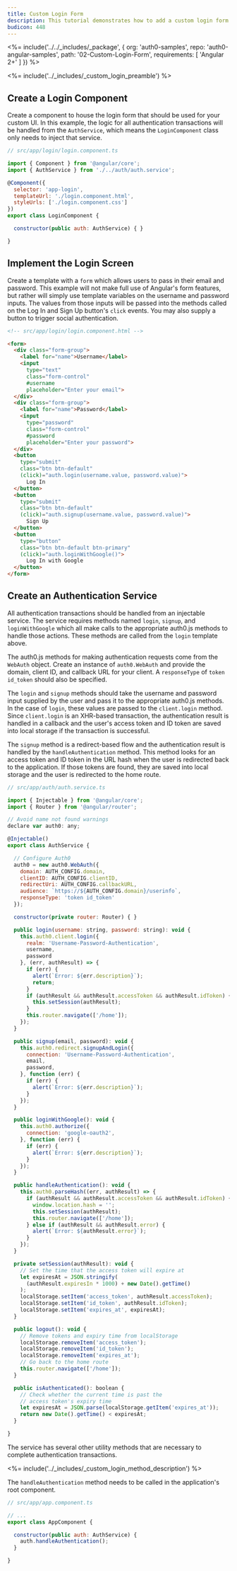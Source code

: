 ```yaml
---
title: Custom Login Form
description: This tutorial demonstrates how to add a custom login form to an Angular 2+ application with Auth0
budicon: 448
---
```


<%= include('../../_includes/_package', {
  org: 'auth0-samples',
  repo: 'auth0-angular-samples',
  path: '02-Custom-Login-Form',
  requirements: [
    'Angular 2+'
  ]
}) %>

<%= include('../_includes/_custom_login_preamble') %>

## Create a Login Component

Create a component to house the login form that should be used for your custom UI. In this example, the logic for all authentication transactions will be handled from the `AuthService`, which means the `LoginComponent` class only needs to inject that service.

```js
// src/app/login/login.component.ts

import { Component } from '@angular/core';
import { AuthService } from './../auth/auth.service';

@Component({
  selector: 'app-login',
  templateUrl: './login.component.html',
  styleUrls: ['./login.component.css']
})
export class LoginComponent {

  constructor(public auth: AuthService) { }

}
```

## Implement the Login Screen

Create a template with a `form` which allows users to pass in their email and password. This example will not make full use of Angular's form features, but rather will simply use template variables on the username and password inputs. The values from those inputs will be passed into the methods called on the Log In and Sign Up button's `click` events. You may also supply a button to trigger social authentication.

```html
<!-- src/app/login/login.component.html -->

<form>
  <div class="form-group">
    <label for="name">Username</label>
    <input
      type="text"
      class="form-control"
      #username
      placeholder="Enter your email">
  </div>
  <div class="form-group">
    <label for="name">Password</label>
    <input
      type="password"
      class="form-control"
      #password
      placeholder="Enter your password">
  </div>
  <button
    type="submit"
    class="btn btn-default"
    (click)="auth.login(username.value, password.value)">
      Log In
  </button>
  <button
    type="submit"
    class="btn btn-default"
    (click)="auth.signup(username.value, password.value)">
      Sign Up
  </button>
  <button
    type="button"
    class="btn btn-default btn-primary"
    (click)="auth.loginWithGoogle()">
      Log In with Google
  </button>
</form>
```

## Create an Authentication Service

All authentication transactions should be handled from an injectable service. The service requires methods named `login`, `signup`, and `loginWithGoogle` which all make calls to the appropriate auth0.js methods to handle those actions. These methods are called from the `login` template above.

The auth0.js methods for making authentication requests come from the `WebAuth` object. Create an instance of `auth0.WebAuth` and provide the domain, client ID, and callback URL for your client. A `responseType` of `token id_token` should also be specified.

The `login` and `signup` methods should take the username and password input supplied by the user and pass it to the appropriate auth0.js methods. In the case of `login`, these values are passed to the `client.login` method. Since `client.login` is an XHR-based transaction, the authentication result is handled in a callback and the user's access token and ID token are saved into local storage if the transaction is successful.

The `signup` method is a redirect-based flow and the authentication result is handled by the `handleAuthentication` method. This method looks for an access token and ID token in the URL hash when the user is redirected back to the application. If those tokens are found, they are saved into local storage and the user is redirected to the home route.

```js
// src/app/auth/auth.service.ts

import { Injectable } from '@angular/core';
import { Router } from '@angular/router';

// Avoid name not found warnings
declare var auth0: any;

@Injectable()
export class AuthService {

  // Configure Auth0
  auth0 = new auth0.WebAuth({
    domain: AUTH_CONFIG.domain,
    clientID: AUTH_CONFIG.clientID,
    redirectUri: AUTH_CONFIG.callbackURL,
    audience: `https://${AUTH_CONFIG.domain}/userinfo`,
    responseType: 'token id_token'
  });

  constructor(private router: Router) { }

  public login(username: string, password: string): void {
    this.auth0.client.login({
      realm: 'Username-Password-Authentication',
      username,
      password
    }, (err, authResult) => {
      if (err) {
        alert(`Error: ${err.description}`);
        return;
      }
      if (authResult && authResult.accessToken && authResult.idToken) {
        this.setSession(authResult);
      }
      this.router.navigate(['/home']);
    });
  }

  public signup(email, password): void {
    this.auth0.redirect.signupAndLogin({
      connection: 'Username-Password-Authentication',
      email,
      password,
    }, function (err) {
      if (err) {
        alert(`Error: ${err.description}`);
      }
    });
  }

  public loginWithGoogle(): void {
    this.auth0.authorize({
      connection: 'google-oauth2',
    }, function (err) {
      if (err) {
        alert(`Error: ${err.description}`);
      }
    });
  }

  public handleAuthentication(): void {
    this.auth0.parseHash((err, authResult) => {
      if (authResult && authResult.accessToken && authResult.idToken) {
        window.location.hash = '';
        this.setSession(authResult);
        this.router.navigate(['/home']);
      } else if (authResult && authResult.error) {
        alert(`Error: ${authResult.error}`);
      }
    });
  }

  private setSession(authResult): void {
    // Set the time that the access token will expire at
    let expiresAt = JSON.stringify(
      (authResult.expiresIn * 1000) + new Date().getTime()
    );
    localStorage.setItem('access_token', authResult.accessToken);
    localStorage.setItem('id_token', authResult.idToken);
    localStorage.setItem('expires_at', expiresAt);
  }

  public logout(): void {
    // Remove tokens and expiry time from localStorage
    localStorage.removeItem('access_token');
    localStorage.removeItem('id_token');
    localStorage.removeItem('expires_at');
    // Go back to the home route
    this.router.navigate(['/home']);
  }

  public isAuthenticated(): boolean {
    // Check whether the current time is past the 
    // access token's expiry time
    let expiresAt = JSON.parse(localStorage.getItem('expires_at'));
    return new Date().getTime() < expiresAt;
  }

}
```

The service has several other utility methods that are necessary to complete authentication transactions.

<%= include('../_includes/_custom_login_method_description') %>

The `handleAuthentication` method needs to be called in the application's root component.

```js
// src/app/app.component.ts

// ...
export class AppComponent {

  constructor(public auth: AuthService) {
    auth.handleAuthentication();
  }

}
```